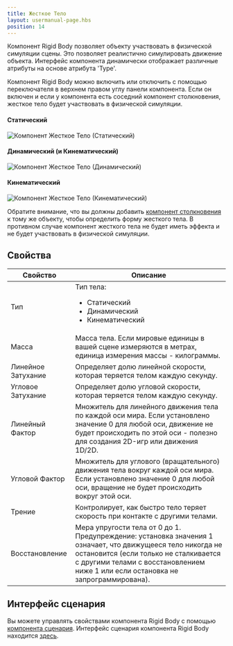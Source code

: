 ```yaml
---
title: Жесткое Тело
layout: usermanual-page.hbs
position: 14
---
```


Компонент Rigid Body позволяет объекту участвовать в физической симуляции сцены. Это позволяет реалистично симулировать движение объекта. Интерфейс компонента динамически отображает различные атрибуты на основе атрибута 'Type'.

Компонент Rigid Body можно включить или отключить с помощью переключателя в верхнем правом углу панели компонента. Если он включен и если у компонента есть соседний компонент столкновения, жесткое тело будет участвовать в физической симуляции.

#### Статический

![Компонент Жесткое Тело (Статический)][1]

#### Динамический (и Кинематический)

![Компонент Жесткое Тело (Динамический)][2]

#### Кинематический

![Компонент Жесткое Тело (Кинематический)][3]

Обратите внимание, что вы должны добавить [компонент столкновения][4] к тому же объекту, чтобы определить форму жесткого тела. В противном случае компонент жесткого тела не будет иметь эффекта и не будет участвовать в физической симуляции.

## Свойства

| Свойство        | Описание |
|-----------------|-------------|
| Тип            | Тип тела: <ul><li>Статический</li><li>Динамический</li><li>Кинематический</li></ul> |
| Масса            | Масса тела. Если мировые единицы в вашей сцене измеряются в метрах, единица измерения массы - килограммы. |
| Линейное Затухание  | Определяет долю линейной скорости, которая теряется телом каждую секунду. |
| Угловое Затухание | Определяет долю угловой скорости, которая теряется телом каждую секунду. |
| Линейный Фактор   | Множитель для линейного движения тела по каждой оси мира. Если установлено значение 0 для любой оси, движение не будет происходить по этой оси - полезно для создания 2D-игр или движения 1D/2D. |
| Угловой Фактор  | Множитель для углового (вращательного) движения тела вокруг каждой оси мира. Если установлено значение 0 для любой оси, вращение не будет происходить вокруг этой оси. |
| Трение        | Контролирует, как быстро тело теряет скорость при контакте с другими телами. |
| Восстановление     | Мера упругости тела от 0 до 1. Предупреждение: установка значения 1 означает, что движущееся тело никогда не остановится (если только не сталкивается с другими телами с восстановлением ниже 1 или если остановка не запрограммирована). |

## Интерфейс сценария

Вы можете управлять свойствами компонента Rigid Body с помощью [компонента сценария][5]. Интерфейс сценария компонента Rigid Body находится [здесь][6].

[1]: /images/user-manual/scenes/components/component-rigid-body-static.png
[2]: /images/user-manual/scenes/components/component-rigid-body-dynamic.png
[3]: /images/user-manual/scenes/components/component-rigid-body-kinematic.png
[4]: /user-manual/packs/components/collision/
[5]: /user-manual/packs/components/script
[6]: /api/pc.RigidBodyComponent.html
